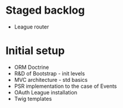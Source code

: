 # Staged backlog

- League router

# Initial setup

- ORM Doctrine
- R&D of Bootstrap - init levels
- MVC architecture - std basics
- PSR implementation to the case of Events
- OAuth League installation
- Twig templates
